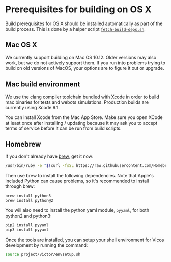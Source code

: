# Prerequisites for building on OS X

Build prerequisites for OS X should be installed automatically as part of the build process.
This is done by a helper script [`fetch-build-deps.sh`](/project/victor/scripts/fetch-build-deps.sh).

## Mac OS X

We currently support building on Mac OS 10.12. Older versions may also work,
but we do not actively support them. If you run into problems trying to build
on old versions of MacOS, your options are to figure it out or upgrade.

## Mac build environment

We use the clang compiler toolchain bundled with Xcode in order to build mac
binaries for tests and webots simulations. Production builds are currently
using Xcode 9.1.

You can install Xcode from the Mac App Store. Make sure you open XCode at least
once after installing / updating because it may ask you to accept terms of
service before it can be run from build scripts.

## Homebrew

If you don't already have [brew](http://brew.sh), get it now:

``` bash
/usr/bin/ruby -e "$(curl -fsSL https://raw.githubusercontent.com/Homebrew/install/master/install)"
```

Then use brew to install the following dependencies. Note that Apple's included
Python can cause problems, so it's recommended to install through brew:

``` bash
brew install python3
brew install python@2
```

You will also need to install the python yaml module, `pyyaml`, for both python2
and python3:

``` bash
pip2 install pyyaml
pip3 install pyyaml
```

Once the tools are installed, you can setup your shell environment for Vicos
development by running the command:

``` bash
source project/victor/envsetup.sh
```
